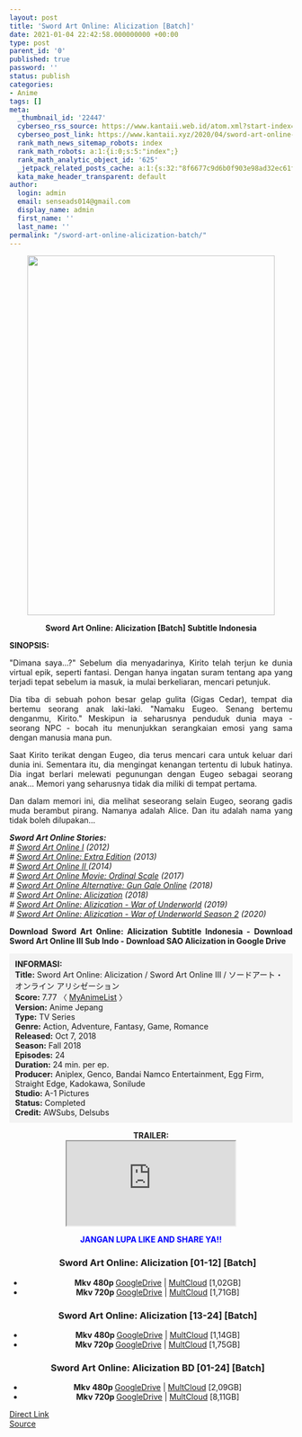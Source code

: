 ```yaml
---
layout: post
title: 'Sword Art Online: Alicization [Batch]'
date: 2021-01-04 22:42:58.000000000 +00:00
type: post
parent_id: '0'
published: true
password: ''
status: publish
categories:
- Anime
tags: []
meta:
  _thumbnail_id: '22447'
  cyberseo_rss_source: https://www.kantaii.web.id/atom.xml?start-index=1&max-results=150
  cyberseo_post_link: https://www.kantaii.xyz/2020/04/sword-art-online-alicization-batch.html
  rank_math_news_sitemap_robots: index
  rank_math_robots: a:1:{i:0;s:5:"index";}
  rank_math_analytic_object_id: '625'
  _jetpack_related_posts_cache: a:1:{s:32:"8f6677c9d6b0f903e98ad32ec61f8deb";a:2:{s:7:"expires";i:1650963542;s:7:"payload";a:0:{}}}
  kata_make_header_transparent: default
author:
  login: admin
  email: senseads014@gmail.com
  display_name: admin
  first_name: ''
  last_name: ''
permalink: "/sword-art-online-alicization-batch/"
---
```

<div class="separator" style="clear: both; text-align: center;"><a href="https://1.bp.blogspot.com/-gMVQhNDyh6k/Xqj_eqra3OI/AAAAAAAACoY/FPjwu1UPZ9QzjEX0baUhaKttim1tLqvjQCLcBGAsYHQ/s1600/Sword%2BArt%2BOnline%2B-%2BAlicization%2Bb.jpg" style="margin-left: 1em; margin-right: 1em;"><img border="0" data-original-height="1024" data-original-width="706" height="640" src="{{ site.baseurl }}/assets/2021/01/Sword%2BArt%2BOnline%2B-%2BAlicization%2Bb.jpg" width="440" /></a></div>
<p>
<div style="text-align: center;"><b>Sword Art Online: Alicization [Batch] Subtitle Indonesia</b></div>
<p><b>SINOPSIS:</b>
<div style="text-align: justify;">"Dimana saya...?" Sebelum dia menyadarinya, Kirito telah terjun ke dunia virtual epik, seperti fantasi. Dengan hanya ingatan suram tentang apa yang terjadi tepat sebelum ia masuk, ia mulai berkeliaran, mencari petunjuk.</p>
<p>Dia tiba di sebuah pohon besar gelap gulita (Gigas Cedar), tempat dia bertemu seorang anak laki-laki. "Namaku Eugeo. Senang bertemu denganmu, Kirito." Meskipun ia seharusnya penduduk dunia maya - seorang NPC - bocah itu menunjukkan serangkaian emosi yang sama dengan manusia mana pun.</p>
<p>Saat Kirito terikat dengan Eugeo, dia terus mencari cara untuk keluar dari dunia ini. Sementara itu, dia mengingat kenangan tertentu di lubuk hatinya. Dia ingat berlari melewati pegunungan dengan Eugeo sebagai seorang anak... Memori yang seharusnya tidak dia miliki di tempat pertama.</p>
<p>Dan dalam memori ini, dia melihat seseorang selain Eugeo, seorang gadis muda berambut pirang. Namanya adalah Alice. Dan itu adalah nama yang tidak boleh dilupakan...</p>
<p><i><b>Sword Art Online Stories:</b> </i><br /><i># <a href="http://www.kantaii.web.id/2020/04/sword-art-online-s1-batch.html" target="_blank" rel="noopener">Sword Art Online I</a> (2012) </i><br /><i># <a href="http://www.kantaii.web.id/2020/04/sword-art-online-extra-edition-2013.html" target="_blank" rel="noopener">Sword Art Online: Extra Edition</a> (2013) </i><br /><i># <a href="http://www.kantaii.web.id/2020/04/sword-art-online-ii-batch.html" target="_blank" rel="noopener">Sword Art Online II </a>(2014) </i><br /><i># <a href="http://www.kantaii.web.id/2020/04/sword-art-online-movie-ordinal-scale.html" target="_blank" rel="noopener">Sword Art Online Movie: Ordinal Scale</a> (2017)</i><br /><i># <a href="http://www.kantaii.web.id/2020/04/sword-art-online-alternative-ggo-batch.html" target="_blank" rel="noopener">Sword Art Online Alternative: Gun Gale Online</a> (2018)</i><br /><i># <a href="http://www.kantaii.web.id/2020/04/sword-art-online-alicization-batch.html" target="_blank" rel="noopener">Sword Art Online: Alicization</a> (2018) </i><br /><i># <a href="http://www.kantaii.web.id/2020/04/sword-art-online-alicization-war-of-underworld-batch.html" target="_blank" rel="noopener">Sword Art Online: Alizication - War of Underworld</a> (2019)</i><br /><i># <a href="http://www.kantaii.web.id/2020/07/sword-art-online-alicization-war-of-underworld-season-2.html" target="_blank" rel="noopener">Sword Art Online: Alizication - War of Underworld Season 2</a> (2020)</i></p>
<p><b>Download Sword Art Online: Alicization Subtitle Indonesia - Download Sword Art Online III Sub Indo - Download SAO Alicization in Google Drive</b></div>
<p><a name="more"></a>
<div style="background-color: #f3f3f3; padding: 10px; text-align: left;"><b>INFORMASI:</b><br /><b>Title:</b> Sword Art Online: Alicization / Sword Art Online III / ソードアート・オンライン アリシゼーション<br /><b>Score:</b> 7.77 〈 <a href="https://myanimelist.net/anime/36474/Sword_Art_Online__Alicization?q=Sword%20Art%20Online%3A%20Alicization" target="_blank" rel="noopener">MyAnimeList</a> 〉<br /><b>Version:</b> Anime Jepang<br /><b>Type:</b> TV Series<br /><b>Genre:</b> Action, Adventure, Fantasy, Game, Romance<br /><b>Released:</b> Oct 7, 2018<br /><b>Season:</b> Fall 2018<br /><b>Episodes:</b> 24<br /><b>Duration:</b> 24 min. per ep.<br /><b>Producer:</b> Aniplex, Genco, Bandai Namco Entertainment, Egg Firm, Straight Edge, Kadokawa, Sonilude<br /><b>Studio:</b> A-1 Pictures<br /><b>Status:</b> Completed<br /><b>Credit:</b> AWSubs, Delsubs</div>
<p>
<div style="text-align: center;"><b>TRAILER:</b></div>
<div style="text-align: center;"></div>
<div style="text-align: center;">
<div class="videoyoutube">
<div class="video-responsive"><iframe allowfullscreen="1" class="embedded-video-large" src="https://www.youtube.com/embed/nBg_twKBofU?rel=0"></iframe></div>
</div>
<p>
<div style="text-align: center;"><b><span style="color: blue;">JANGAN LUPA LIKE AND SHARE YA!!</span></b></div>
<div class="dl">
<ul />
<h3 style="text-align: center;">Sword Art Online: Alicization [01-12] [Batch]</h3>
<li style="text-align: center;"><b>Mkv 480p </b><a href="https://semawur.com/F2pSp5ua4v" target="_blank" rel="noopener">GoogleDrive</a> | <a href="https://apk.miuiku.com/Ih0sOkwE" target="_blank" rel="noopener">MultCloud</a> [1,02GB]</li>
<li style="text-align: center;"><b>Mkv 720p </b><a href="https://semawur.com/o5Ws" target="_blank" rel="noopener">GoogleDrive</a> | <a href="https://apk.miuiku.com/u1apB" target="_blank" rel="noopener">MultCloud</a> [1,71GB]</li>
</div>
<div class="dl">
<ul />
<h3 style="text-align: center;">Sword Art Online: Alicization [13-24] [Batch]</h3>
<li style="text-align: center;"><b>Mkv 480p </b><a href="https://apk.miuiku.com/TVfbCNRj1" target="_blank" rel="noopener">GoogleDrive</a> | <a href="https://semawur.com/JBzMQvSom8BH" target="_blank" rel="noopener">MultCloud</a> [1,14GB]</li>
<li style="text-align: center;"><b>Mkv 720p </b><a href="https://apk.miuiku.com/M0efKbsTI" target="_blank" rel="noopener">GoogleDrive</a> | <a href="https://semawur.com/VHCMFl6im250" target="_blank" rel="noopener">MultCloud</a> [1,75GB]</li>
</div>
<div class="dl">
<ul />
<h3 style="text-align: center;">Sword Art Online: Alicization BD [01-24] [Batch]</h3>
<li style="text-align: center;"><b>Mkv 480p </b><a href="https://apk.miuiku.com/cnXvij" target="_blank" rel="noopener">GoogleDrive</a> | <a href="https://apk.miuiku.com/nKpihm9L" target="_blank" rel="noopener">MultCloud</a> [2,09GB]</li>
<li style="text-align: center;"><b>Mkv 720p </b><a href="https://semawur.com/1Yz3" target="_blank" rel="noopener">GoogleDrive</a> | <a href="https://apk.miuiku.com/2XIUxfGxYY" target="_blank" rel="noopener">MultCloud</a> [8,11GB]</li>
</div>
</div>
<link rel="stylesheet" href="https://cdnjs.cloudflare.com/ajax/libs/font-awesome/4.7.0/css/font-awesome.min.css" />
<div class="divbtn"> <a href="https://handymansurrender.com/fihup8buzv?key=94550f7ce39444073321dde3b8782f97" class="btn"><i class="fa fa-download"></i> Direct Link</a> <br /><a href="https://www.kantaii.xyz/2020/04/sword-art-online-alicization-batch.html">Source</a> </div>
